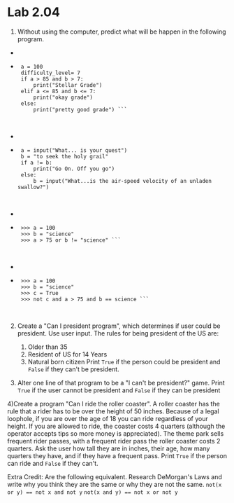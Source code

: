 # Lab 2.04

1) Without using the computer, predict what will be happen in the following program. 

*  
*  ```
    a = 100
    difficulty_level= 7
    if a > 85 and b > 7:
        print("Stellar Grade")
    elif a <= 85 and b <= 7: 
        print("okay grade")
    else: 
        print("pretty good grade") ```
<br>

*  
*  ```
    a = input("What... is your quest") 
    b = "to seek the holy grail"
    if a != b: 
        print("Go On. Off you go") 
    else: 
        b = input("What...is the air-speed velocity of an unladen swallow?")
<br>

*  
*  ```
    >>> a = 100
    >>> b = "science"
    >>> a > 75 or b != "science" ```
<br>

*  
*  ```
    >>> a = 100
    >>> b = "science"
    >>> c = True
    >>> not c and a > 75 and b == science ```
<br>


2) Create a "Can I president program", which determines if user could be president. Use user input. The rules for being president of the US are: 
    1. Older than 35
    2. Resident of US for 14 Years
    3. Natural born citizen
Print `True` if the person could be president and `False` if they can't be president. 

3) Alter one line of that program to be a "I can't be president?" game. Print `True` if the user cannot be president and `False` if they can be president

4)Create a program "Can I ride the roller coaster". A roller coaster has the rule that a rider has to be over the height of 50 inches. Because of a legal loophole, if you are over the age of 18 you can ride regardless of your height. If you are allowed to ride, the coaster costs 4 quarters (although the operator accepts tips so more money is appreciated). The theme park sells frequent rider passes, with a frequent rider pass the roller coaster costs 2 quarters. Ask the user how tall they are in inches, their age, how many quarters they have, and if they have a frequent pass. Print `True` if the person can ride and `False` if they can't. 


Extra Credit: Are the following equivalent. Research DeMorgan's Laws and write why you think they are the same or why they are not the same. 
`not(x or y) == not x and not y`
`not(x and y) == not x or not y`

